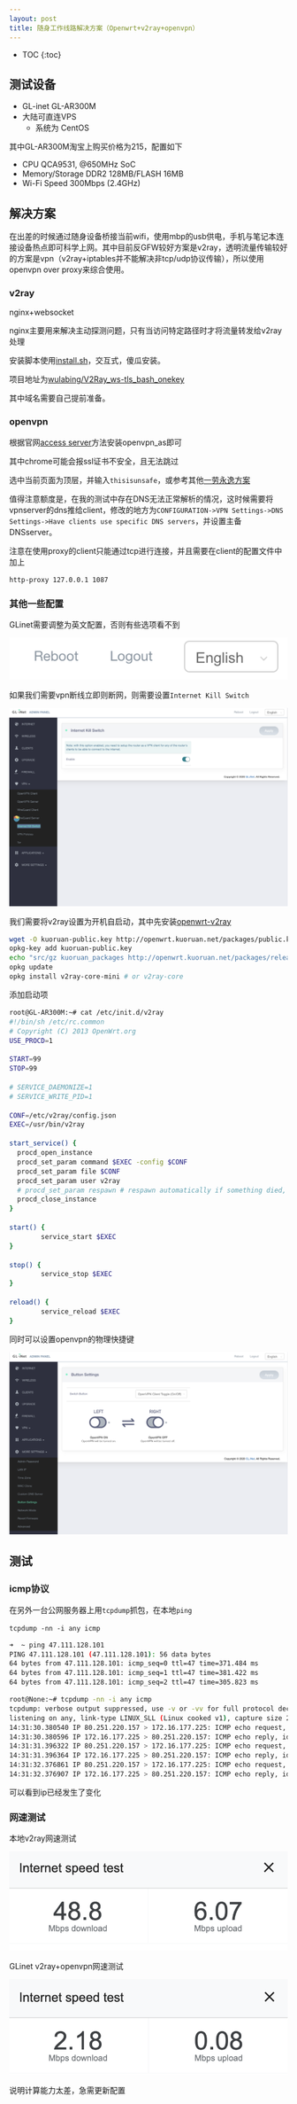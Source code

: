 ```yaml
---
layout: post
title: 随身工作线路解决方案（Openwrt+v2ray+openvpn）
---
```


* TOC
{:toc}

## 测试设备

+ GL-inet GL-AR300M
+ 大陆可直连VPS
    + 系统为 CentOS

其中GL-AR300M淘宝上购买价格为215，配置如下

+ CPU QCA9531, @650MHz SoC
+ Memory/Storage	DDR2 128MB/FLASH 16MB
+ Wi-Fi Speed	300Mbps (2.4GHz)

## 解决方案

在出差的时候通过随身设备桥接当前wifi，使用mbp的usb供电，手机与笔记本连接设备热点即可科学上网。其中目前反GFW较好方案是v2ray，透明流量传输较好的方案是vpn（v2ray+iptables并不能解决非tcp/udp协议传输），所以使用openvpn over proxy来综合使用。

### v2ray

nginx+websocket

nginx主要用来解决主动探测问题，只有当访问特定路径时才将流量转发给v2ray处理

安装脚本使用[install.sh](https://raw.githubusercontent.com/wulabing/V2Ray_ws-tls_bash_onekey/master/install.sh)，交互式，傻瓜安装。

项目地址为[wulabing/V2Ray_ws-tls_bash_onekey](https://github.com/wulabing/V2Ray_ws-tls_bash_onekey)

其中域名需要自己提前准备。

### openvpn

根据官网[access server](https://openvpn.net/download-open-vpn/)方法安装openvpn_as即可

其中chrome可能会报ssl证书不安全，且无法跳过

选中当前页面为顶层，并输入`thisisunsafe`，或参考其他[一劳永逸方案](https://segmentfault.com/a/1190000021843971)

值得注意额度是，在我的测试中存在DNS无法正常解析的情况，这时候需要将vpnserver的dns推给client，修改的地方为`CONFIGURATION->VPN Settings->DNS Settings->Have clients use specific DNS servers`，并设置主备DNSserver。

注意在使用proxy的client只能通过tcp进行连接，并且需要在client的配置文件中加上

```
http-proxy 127.0.0.1 1087
```

### 其他一些配置

GLinet需要调整为英文配置，否则有些选项看不到

![](../images/language.png)

如果我们需要vpn断线立即则断网，则需要设置`Internet Kill Switch`

![](../images/internet_kill_switch.png)

我们需要将v2ray设置为开机自启动，其中先安装[openwrt-v2ray](https://github.com/kuoruan/openwrt-v2ray)

```bash
wget -O kuoruan-public.key http://openwrt.kuoruan.net/packages/public.key
opkg-key add kuoruan-public.key
echo "src/gz kuoruan_packages http://openwrt.kuoruan.net/packages/releases/$(. /etc/openwrt_release ; echo $DISTRIB_ARCH)" >> /etc/opkg/customfeeds.conf
opkg update
opkg install v2ray-core-mini # or v2ray-core
```

添加启动项

```bash
root@GL-AR300M:~# cat /etc/init.d/v2ray
#!/bin/sh /etc/rc.common
# Copyright (C) 2013 OpenWrt.org
USE_PROCD=1

START=99
STOP=99

# SERVICE_DAEMONIZE=1
# SERVICE_WRITE_PID=1

CONF=/etc/v2ray/config.json
EXEC=/usr/bin/v2ray

start_service() {
  procd_open_instance
  procd_set_param command $EXEC -config $CONF
  procd_set_param file $CONF
  procd_set_param user v2ray
  # procd_set_param respawn # respawn automatically if something died, be careful if you have an alternative process supervisor
  procd_close_instance
}

start() {
        service_start $EXEC
}

stop() {
        service_stop $EXEC
}

reload() {
        service_reload $EXEC
}
```

同时可以设置openvpn的物理快捷键

![](../images/button_vpn.png)

## 测试

### icmp协议

在另外一台公网服务器上用`tcpdump`抓包，在本地`ping`

`tcpdump -nn -i any icmp`

```bash
➜  ~ ping 47.111.128.101
PING 47.111.128.101 (47.111.128.101): 56 data bytes
64 bytes from 47.111.128.101: icmp_seq=0 ttl=47 time=371.484 ms
64 bytes from 47.111.128.101: icmp_seq=1 ttl=47 time=381.422 ms
64 bytes from 47.111.128.101: icmp_seq=2 ttl=47 time=305.823 ms
```

```bash
root@None:~# tcpdump -nn -i any icmp
tcpdump: verbose output suppressed, use -v or -vv for full protocol decode
listening on any, link-type LINUX_SLL (Linux cooked v1), capture size 262144 bytes
14:31:30.380540 IP 80.251.220.157 > 172.16.177.225: ICMP echo request, id 12300, seq 0, length 64
14:31:30.380596 IP 172.16.177.225 > 80.251.220.157: ICMP echo reply, id 12300, seq 0, length 64
14:31:31.396322 IP 80.251.220.157 > 172.16.177.225: ICMP echo request, id 12300, seq 1, length 64
14:31:31.396364 IP 172.16.177.225 > 80.251.220.157: ICMP echo reply, id 12300, seq 1, length 64
14:31:32.376861 IP 80.251.220.157 > 172.16.177.225: ICMP echo request, id 12300, seq 2, length 64
14:31:32.376907 IP 172.16.177.225 > 80.251.220.157: ICMP echo reply, id 12300, seq 2, length 64
```

可以看到ip已经发生了变化

### 网速测试

本地v2ray网速测试

![](../images/s1.png)

GLinet v2ray+openvpn网速测试

![](../images/s2.png)

说明计算能力太差，急需更新配置
